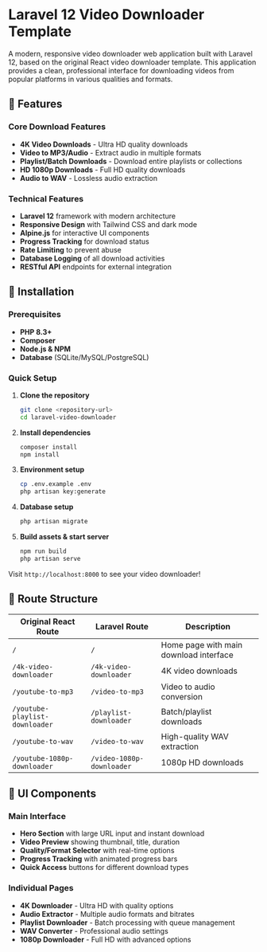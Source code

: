 # Laravel 12 Video Downloader Template

A modern, responsive video downloader web application built with Laravel 12, based on the original React video downloader template. This application provides a clean, professional interface for downloading videos from popular platforms in various qualities and formats.

## 🎯 Features

### **Core Download Features**
- **4K Video Downloads** - Ultra HD quality downloads
- **Video to MP3/Audio** - Extract audio in multiple formats  
- **Playlist/Batch Downloads** - Download entire playlists or collections
- **HD 1080p Downloads** - Full HD quality downloads
- **Audio to WAV** - Lossless audio extraction

### **Technical Features**
- **Laravel 12** framework with modern architecture
- **Responsive Design** with Tailwind CSS and dark mode
- **Alpine.js** for interactive UI components
- **Progress Tracking** for download status
- **Rate Limiting** to prevent abuse
- **Database Logging** of all download activities
- **RESTful API** endpoints for external integration

## 🚀 Installation

### Prerequisites
- **PHP 8.3+**
- **Composer**
- **Node.js & NPM** 
- **Database** (SQLite/MySQL/PostgreSQL)

### Quick Setup

1. **Clone the repository**
   ```bash
   git clone <repository-url>
   cd laravel-video-downloader
   ```

2. **Install dependencies**
   ```bash
   composer install
   npm install
   ```

3. **Environment setup**
   ```bash
   cp .env.example .env
   php artisan key:generate
   ```

4. **Database setup**
   ```bash
   php artisan migrate
   ```

5. **Build assets & start server**
   ```bash
   npm run build
   php artisan serve
   ```

Visit `http://localhost:8000` to see your video downloader!

## 🎨 Route Structure

| Original React Route | Laravel Route | Description |
|---------------------|---------------|-------------|
| `/` | `/` | Home page with main download interface |
| `/4k-video-downloader` | `/4k-video-downloader` | 4K video downloads |
| `/youtube-to-mp3` | `/video-to-mp3` | Video to audio conversion |
| `/youtube-playlist-downloader` | `/playlist-downloader` | Batch/playlist downloads |
| `/youtube-to-wav` | `/video-to-wav` | High-quality WAV extraction |
| `/youtube-1080p-downloader` | `/video-1080p-downloader` | 1080p HD downloads |

## 📱 UI Components

### **Main Interface**
- **Hero Section** with large URL input and instant download
- **Video Preview** showing thumbnail, title, duration
- **Quality/Format Selector** with real-time options
- **Progress Tracking** with animated progress bars
- **Quick Access** buttons for different download types

### **Individual Pages**
- **4K Downloader** - Ultra HD with quality options
- **Audio Extractor** - Multiple audio formats and bitrates
- **Playlist Downloader** - Batch processing with queue management
- **WAV Converter** - Professional audio settings
- **1080p Downloader** - Full HD with advanced options
